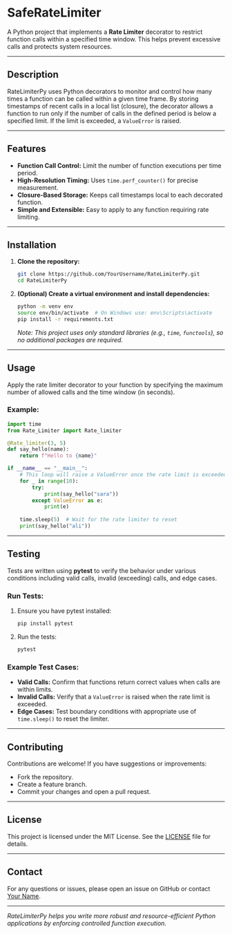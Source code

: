 # SafeRateLimiter

A Python project that implements a **Rate Limiter** decorator to restrict function calls within a specified time window. This helps prevent excessive calls and protects system resources.

---

## Description

RateLimiterPy uses Python decorators to monitor and control how many times a function can be called within a given time frame. By storing timestamps of recent calls in a local list (closure), the decorator allows a function to run only if the number of calls in the defined period is below a specified limit. If the limit is exceeded, a `ValueError` is raised.

---

## Features

- **Function Call Control:** Limit the number of function executions per time period.
- **High-Resolution Timing:** Uses `time.perf_counter()` for precise measurement.
- **Closure-Based Storage:** Keeps call timestamps local to each decorated function.
- **Simple and Extensible:** Easy to apply to any function requiring rate limiting.

---

## Installation

1. **Clone the repository:**
   ```bash
   git clone https://github.com/YourUsername/RateLimiterPy.git
   cd RateLimiterPy
   ```

2. **(Optional) Create a virtual environment and install dependencies:**
   ```bash
   python -m venv env
   source env/bin/activate  # On Windows use: env\Scripts\activate
   pip install -r requirements.txt
   ```
   *Note: This project uses only standard libraries (e.g., `time`, `functools`), so no additional packages are required.*

---

## Usage

Apply the rate limiter decorator to your function by specifying the maximum number of allowed calls and the time window (in seconds).

### **Example:**

```python
import time
from Rate_Limiter import Rate_limiter

@Rate_limiter(3, 5)
def say_hello(name):
    return f"Hello to {name}"

if __name__ == "__main__":
    # This loop will raise a ValueError once the rate limit is exceeded
    for _ in range(10):
        try:
            print(say_hello("sara"))
        except ValueError as e:
            print(e)
    
    time.sleep(5)  # Wait for the rate limiter to reset
    print(say_hello("ali"))
```

---

## Testing

Tests are written using **pytest** to verify the behavior under various conditions including valid calls, invalid (exceeding) calls, and edge cases.

### **Run Tests:**

1. Ensure you have pytest installed:
   ```bash
   pip install pytest
   ```

2. Run the tests:
   ```bash
   pytest
   ```

### **Example Test Cases:**

- **Valid Calls:** Confirm that functions return correct values when calls are within limits.
- **Invalid Calls:** Verify that a `ValueError` is raised when the rate limit is exceeded.
- **Edge Cases:** Test boundary conditions with appropriate use of `time.sleep()` to reset the limiter.

---

## Contributing

Contributions are welcome! If you have suggestions or improvements:
- Fork the repository.
- Create a feature branch.
- Commit your changes and open a pull request.

---

## License

This project is licensed under the MIT License. See the [LICENSE](LICENSE) file for details.

---

## Contact

For any questions or issues, please open an issue on GitHub or contact [Your Name](mailto:your.email@example.com).

---

*RateLimiterPy helps you write more robust and resource-efficient Python applications by enforcing controlled function execution.*
```

